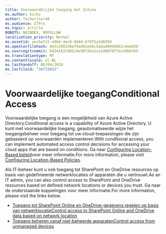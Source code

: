 ```yaml
---
title: Voorwaardelijke toegang met Intune
ms.author: kirks
author: Techwriter40
ms.audience: ITPro
ms.topic: article
ROBOTS: NOINDEX, NOFOLLOW
localization_priority: Normal
ms.assetid: aecba7c5-e86d-4ec8-9d44-679f5a3d659d
ms.openlocfilehash: 043c208336ef9ad92e46c5ada409d49b2c4ee65b
ms.sourcegitcommit: 6d341637dbb14e90726a1ce1d68f077ace9bb765
ms.translationtype: MT
ms.contentlocale: nl-NL
ms.lasthandoff: 06/04/2019
ms.locfileid: "34715032"
---
```

# <a name="conditional-access"></a><span data-ttu-id="bafb3-102">Voorwaardelijke toegang</span><span class="sxs-lookup"><span data-stu-id="bafb3-102">Conditional Access</span></span>

<p><span data-ttu-id="bafb3-103">Voorwaardelijke toegang is een mogelijkheid van Azure Active Directory.</span><span class="sxs-lookup"><span data-stu-id="bafb3-103">Conditional access is a capability of Azure Active Directory.</span></span> <span data-ttu-id="bafb3-104">U kunt met voorwaardelijke toegang, geautomatiseerde wijze het toegangsbeheer voor toegang tot uw cloud-toepassingen die zijn gebaseerd op voorwaarden implementeren.</span><span class="sxs-lookup"><span data-stu-id="bafb3-104">With conditional access, you can implement automated access control decisions for accessing your cloud apps that are based on conditions.</span></span> <span data-ttu-id="bafb3-105">Ga naar <a href="https://docs.microsoft.com/en-us/azure/active-directory/conditional-access/overview">Configuring Location-Based beleid</a>voor meer informatie.</span><span class="sxs-lookup"><span data-stu-id="bafb3-105">For more information, please visit <a href="https://docs.microsoft.com/en-us/azure/active-directory/conditional-access/overview">Configuring Location-Based Policies</a>.</span></span></p> <p><span data-ttu-id="bafb3-106">Als IT-beheer kunt u ook toegang tot SharePoint en OneDrive resources op basis van gedefinieerde netwerklocaties of apparaten die u vertrouwt.</span><span class="sxs-lookup"><span data-stu-id="bafb3-106">As an IT admin, you can also control access to SharePoint and OneDrive resources based on defined network locations or devices you trust.</span></span> <span data-ttu-id="bafb3-107">Ga naar de onderstaande koppelingen voor meer informatie.</span><span class="sxs-lookup"><span data-stu-id="bafb3-107">For more information, please visit the links below.</span></span></p> <ul> <li><span data-ttu-id="bafb3-108"><a href="https://docs.microsoft.com/en-us/sharepoint/control-access-based-on-network-location">Toegang tot SharePoint Online en OneDrive-gegevens regelen op basis van netwerklocatie</a></span><span class="sxs-lookup"><span data-stu-id="bafb3-108"><a href="https://docs.microsoft.com/en-us/sharepoint/control-access-based-on-network-location">Control access to SharePoint Online and OneDrive data based on network location</a></span></span></li> <li><span data-ttu-id="bafb3-109"><a href="https://docs.microsoft.com/en-us/sharepoint/control-access-from-unmanaged-devices">Toegang beheren vanaf niet-beheerde apparaten</a></span><span class="sxs-lookup"><span data-stu-id="bafb3-109"><a href="https://docs.microsoft.com/en-us/sharepoint/control-access-from-unmanaged-devices">Control access from unmanaged devices</a></span></span></li> </ul>


